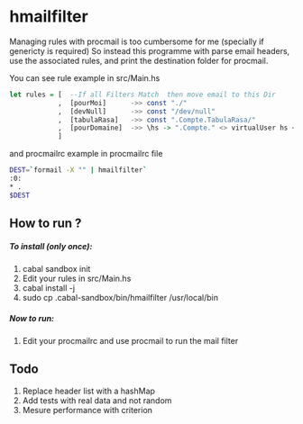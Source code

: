 # hmailfilter

Managing rules with procmail is too cumbersome for me (specially if genericty is required)
So instead this programme with parse email headers, use the associated rules, and print the destination folder for procmail.

You can see rule example in src/Main.hs
```haskell
let rules = [  --If all Filters Match  then move email to this Dir  
            ,  [pourMoi]      ->> const "./"
            ,  [devNull]      ->> const "/dev/null"
            ,  [tabulaRasa]   ->> const ".Compte.TabulaRasa/"
            ,  [pourDomaine]  ->> \hs -> ".Compte." <> virtualUser hs <> "/"
            ]         
```

and procmailrc example in procmailrc file
```bash
DEST=`formail -X "" | hmailfilter`
:0:
* .
$DEST
```

## How to run ? 
##### To install (only once):
1. cabal sandbox init
2. Edit your rules in src/Main.hs
3. cabal install -j
4. sudo cp .cabal-sandbox/bin/hmailfilter /usr/local/bin

##### Now to run: 
1. Edit your procmailrc and use procmail to run the mail filter

## Todo 
1. Replace header list with a hashMap
2. Add tests with real data and not random
3. Mesure performance with criterion


